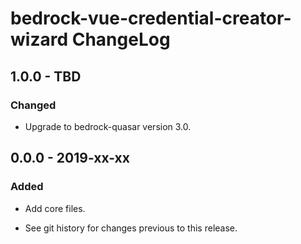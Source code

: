 # bedrock-vue-credential-creator-wizard ChangeLog

## 1.0.0 - TBD

### Changed
- Upgrade to bedrock-quasar version 3.0.

## 0.0.0 - 2019-xx-xx

### Added
- Add core files.

- See git history for changes previous to this release.

